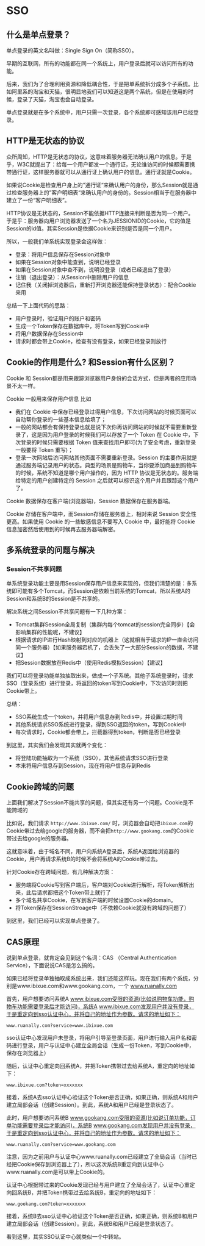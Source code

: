 # SSO

## 什么是单点登录？

单点登录的英文名叫做：Single Sign On（简称SSO）。

早期的互联网，所有的功能都在同一个系统上，用户登录后就可以访问所有的功能。

后来，我们为了合理利用资源和降低耦合性，于是把单系统拆分成多个子系统。比如阿里系的淘宝和天猫，很明显地我们可以知道这是两个系统，但是在使用的时候，登录了天猫，淘宝也会自动登录。

单点登录就是在多个系统中，用户只需一次登录，各个系统即可感知该用户已经登录。

## HTTP是无状态的协议

众所周知，HTTP是无状态的协议，这意味着服务器无法确认用户的信息。于是乎，W3C就提出了：给每一个用户都发一个通行证，无论谁访问的时候都需要携带通行证，这样服务器就可以从通行证上确认用户的信息。通行证就是Cookie。

如果说Cookie是检查用户身上的”通行证“来确认用户的身份，那么Session就是通过检查服务器上的”客户明细表“来确认用户的身份的。Session相当于在服务器中建立了一份“客户明细表”。

HTTP协议是无状态的，Session不能依据HTTP连接来判断是否为同一个用户。于是乎：服务器向用户浏览器发送了一个名为JESSIONID的Cookie，它的值是Session的id值。其实Session是依据Cookie来识别是否是同一个用户。

所以，一般我们单系统实现登录会这样做：

- 登录：将用户信息保存在Session对象中
- 如果在Session对象中能查到，说明已经登录
- 如果在Session对象中查不到，说明没登录（或者已经退出了登录）
- 注销（退出登录）：从Session中删除用户的信息
- 记住我（关闭掉浏览器后，重新打开浏览器还能保持登录状态）：配合Cookie来用


总结一下上面代码的思路：

- 用户登录时，验证用户的账户和密码
- 生成一个Token保存在数据库中，将Token写到Cookie中
- 将用户数据保存在Session中
- 请求时都会带上Cookie，检查有没有登录，如果已经登录则放行

## Cookie的作用是什么? 和Session有什么区别？

Cookie 和 Session都是用来跟踪浏览器用户身份的会话方式，但是两者的应用场景不太一样。

Cookie 一般用来保存用户信息 比如
  - 我们在 Cookie 中保存已经登录过得用户信息，下次访问网站的时候页面可以自动帮你登录的一些基本信息给填了；
  - 一般的网站都会有保持登录也就是说下次你再访问网站的时候就不需要重新登录了，这是因为用户登录的时候我们可以存放了一个 Token 在 Cookie 中，下次登录的时候只需要根据 Token 值来查找用户即可(为了安全考虑，重新登录一般要将 Token 重写)；
  - 登录一次网站后访问网站其他页面不需要重新登录。Session 的主要作用就是通过服务端记录用户的状态。典型的场景是购物车，当你要添加商品到购物车的时候，系统不知道是哪个用户操作的，因为 HTTP 协议是无状态的。服务端给特定的用户创建特定的 Session 之后就可以标识这个用户并且跟踪这个用户了。

Cookie 数据保存在客户端(浏览器端)，Session 数据保存在服务器端。

Cookie 存储在客户端中，而Session存储在服务器上，相对来说 Session 安全性更高。如果使用 Cookie 的一些敏感信息不要写入 Cookie 中，最好能将 Cookie 信息加密然后使用到的时候再去服务器端解密。

## 多系统登录的问题与解决

### Session不共享问题

单系统登录功能主要是用Session保存用户信息来实现的，但我们清楚的是：多系统即可能有多个Tomcat，而Session是依赖当前系统的Tomcat，所以系统A的Session和系统B的Session是不共享的。

解决系统之间Session不共享问题有一下几种方案：

- Tomcat集群Session全局复制（集群内每个tomcat的session完全同步）【会影响集群的性能呢，不建议】
- 根据请求的IP进行Hash映射到对应的机器上（这就相当于请求的IP一直会访问同一个服务器）【如果服务器宕机了，会丢失了一大部分Session的数据，不建议】
- 把Session数据放在Redis中（使用Redis模拟Session）【建议】

我们可以将登录功能单独抽取出来，做成一个子系统。其他子系统登录时，请求SSO（登录系统）进行登录，将返回的token写到Cookie中，下次访问时则把Cookie带上。

总结：

- SSO系统生成一个token，并将用户信息存到Redis中，并设置过期时间
- 其他系统请求SSO系统进行登录，得到SSO返回的token，写到Cookie中
- 每次请求时，Cookie都会带上，拦截器得到token，判断是否已经登录

到这里，其实我们会发现其实就两个变化：

- 将登陆功能抽取为一个系统（SSO），其他系统请求SSO进行登录
- 本来将用户信息存到Session，现在将用户信息存到Redis

## Cookie跨域的问题

上面我们解决了Session不能共享的问题，但其实还有另一个问题。Cookie是不能跨域的

比如说，我们请求 `http://www.ibixue.com/` 时，浏览器会自动把`ibixue.com`的Cookie带过去给google的服务器，而不会把`http://www.gookang.com`的Cookie带过去给google的服务器。

这就意味着，由于域名不同，用户向系统A登录后，系统A返回给浏览器的Cookie，用户再请求系统B的时候不会将系统A的Cookie带过去。

针对Cookie存在跨域问题，有几种解决方案：

- 服务端将Cookie写到客户端后，客户端对Cookie进行解析，将Token解析出来，此后请求都把这个Token带上就行了
- 多个域名共享Cookie，在写到客户端的时候设置Cookie的domain。
- 将Token保存在SessionStroage中（不依赖Cookie就没有跨域的问题了）

到这里，我们已经可以实现单点登录了。

## CAS原理

说到单点登录，就肯定会见到这个名词：CAS （Central Authentication Service），下面说说CAS是怎么搞的。

如果已经将登录单独抽取成系统出来，我们还能这样玩。现在我们有两个系统，分别是www.ibixue.com和www.gookang.com，一个 www.ruanally.com

首先，用户想要访问系统A www.ibixue.com受限的资源(比如说购物车功能，购物车功能需要登录后才能访问)，系统A www.ibixue.com发现用户并没有登录，于是重定向到sso认证中心，并将自己的地址作为参数。请求的地址如下：

```
www.ruanally.com?service=www.ibixue.com
```

sso认证中心发现用户未登录，将用户引导至登录页面，用户进行输入用户名和密码进行登录，用户与认证中心建立全局会话（生成一份Token，写到Cookie中，保存在浏览器上）

随后，认证中心重定向回系统A，并把Token携带过去给系统A，重定向的地址如下：

```
www.ibixue.com?token=xxxxxxx
```

接着，系统A去sso认证中心验证这个Token是否正确，如果正确，则系统A和用户建立局部会话（创建Session）。到此，系统A和用户已经是登录状态了。

此时，用户想要访问系统B  www.gookang.com受限的资源(比如说订单功能，订单功能需要登录后才能访问)，系统B www.gookang.com发现用户并没有登录，于是重定向到sso认证中心，并将自己的地址作为参数。请求的地址如下：

```
www.ruanally.com?service=www.gookang.com
```

注意，因为之前用户与认证中心www.ruanally.com已经建立了全局会话（当时已经把Cookie保存到浏览器上了），所以这次系统B重定向到认证中心www.ruanally.com是可以带上Cookie的。

认证中心根据带过来的Cookie发现已经与用户建立了全局会话了，认证中心重定向回系统B，并把Token携带过去给系统B，重定向的地址如下：

```
www.gookang.com?token=xxxxxxx
```

接着，系统B去sso认证中心验证这个Token是否正确，如果正确，则系统B和用户建立局部会话（创建Session）。到此，系统B和用户已经是登录状态了。

看到这里，其实SSO认证中心就类似一个中转站。
